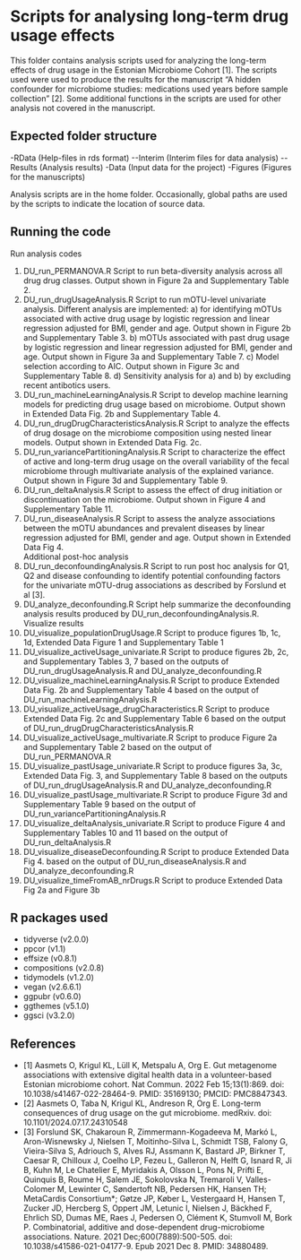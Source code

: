 # Scripts for analysing long-term drug usage effects

This folder contains analysis scripts used for analyzing the long-term effects of drug usage in the Estonian Microbiome Cohort [1]. The scripts used were used to produce the results for the manuscript “A hidden confounder for microbiome studies: medications used years before sample collection” [2]. Some additional functions in the scripts are used for other analysis not covered in the manuscript. 

## Expected folder structure

-RData (Help-files in rds format)
     --Interim (Interim files for data analysis)
    -- Results (Analysis results)
-Data (Input data for the project)
-Figures (Figures for the manuscripts)

Analysis scripts are in the home folder. Occasionally, global paths are used by the scripts to indicate the location of source data. 

## Running the code

Run analysis codes
1.	DU_run_PERMANOVA.R
Script to run beta-diversity analysis across all drug drug classes. Output shown in Figure 2a and Supplementary Table 2. 
2.	DU_run_drugUsageAnalysis.R
Script to run mOTU-level univariate analysis. Different analysis are implemented: a) for identifying mOTUs associated with active drug usage by logistic regression and linear regression adjusted for BMI, gender and age. Output shown in Figure 2b and Supplementary Table 3.  b) mOTUs associated with past drug usage by logistic regression and linear regression adjusted for BMI, gender and age. Output shown in Figure 3a and Supplementary Table 7.  c) Model selection according to AIC. Output shown in Figure 3c and Supplementary Table 8. d) Sensitivity analysis for a) and b) by excluding recent antibotics users. 
3.	DU_run_machineLearningAnalysis.R 
Script to develop machine learning models for predicting drug usage based on microbiome. Output shown in Extended Data Fig. 2b and Supplementary Table 4.   
4.	DU_run_drugDrugCharacteristicsAnalysis.R
Script to analyze the effects of drug dosage on the microbiome composition using nested linear models. Output shown in Extended Data Fig. 2c.
5.	DU_run_variancePartitioningAnalysis.R
Script to characterize the effect of active and long-term drug usage on the overall variability of the fecal microbiome through multivariate analysis of the explained variance. Output shown in Figure 3d and Supplementary Table 9. 
6.	DU_run_deltaAnalysis.R
Script to assess the effect of drug initiation or discontinuation on the microbiome. Output shown in Figure 4 and Supplementary Table 11.
7.	DU_run_diseaseAnalysis.R
Script to assess the analyze associations between the mOTU abundances and prevalent diseases by linear regression adjusted for BMI, gender and age. Output shown in Extended Data Fig 4.  
Additional post-hoc analysis
8.	DU_run_deconfoundingAnalysis.R
Script to run post hoc analysis for Q1, Q2 and disease confounding to identify potential confounding factors for the univariate mOTU-drug associations as described by Forslund et al [3]. 
9.	DU_analyze_deconfounding.R
Script help summarize the  deconfounding analysis results produced by  DU_run_deconfoundingAnalysis.R.
Visualize results
10.	DU_visualize_populationDrugUsage.R
Script to produce figures 1b, 1c, 1d, Extended Data Figure 1 and Supplementary Table 1
11.	DU_visualize_activeUsage_univariate.R
Script to produce figures 2b, 2c, and Supplementary Tables 3, 7 based on the outputs of DU_run_drugUsageAnalysis.R and DU_analyze_deconfounding.R
12.	DU_visualize_machineLearningAnalysis.R 
Script to produce Extended Data Fig. 2b and Supplementary Table 4 based on the output of DU_run_machineLearningAnalysis.R
13.	DU_visualize_activeUsage_drugCharacteristics.R
Script to produce Extended Data Fig. 2c and Supplementary Table 6 based on the output of DU_run_drugDrugCharacteristicsAnalysis.R
14.	DU_visualize_activeUsage_multivariate.R
Script to produce Figure 2a and Supplementary Table 2 based on the output of DU_run_PERMANOVA.R 
15.	DU_visualize_pastUsage_univariate.R
Script to produce figures 3a, 3c, Extended Data Fig. 3, and Supplementary Table 8 based on the outputs of DU_run_drugUsageAnalysis.R and DU_analyze_deconfounding.R
16.	DU_visualize_pastUsage_multivariate.R
Script to produce Figure 3d and Supplementary Table 9 based on the output of DU_run_variancePartitioningAnalysis.R
17.	DU_visualize_deltaAnalysis_univariate.R
Script to produce Figure 4 and Supplementary Tables 10 and 11 based on the output of DU_run_deltaAnalysis.R
18.	DU_visualize_diseaseDeconfounding.R
Script to produce Extended Data Fig 4. based on the output of DU_run_diseaseAnalysis.R and DU_analyze_deconfounding.R
19.	DU_visualize_timeFromAB_nrDrugs.R
Script to produce Extended Data Fig 2a and Figure 3b

## R packages used

* tidyverse (v2.0.0)
* ppcor (v1.1)
* effsize (v0.8.1)
* compositions (v2.0.8)
* tidymodels (v1.2.0)
* vegan (v2.6.6.1)
* ggpubr (v0.6.0)
* ggthemes (v5.1.0)
* ggsci (v3.2.0)

## References
* [1] Aasmets O, Krigul KL, Lüll K, Metspalu A, Org E. Gut metagenome associations with extensive digital health data in a volunteer-based Estonian microbiome cohort. Nat Commun. 2022 Feb 15;13(1):869. doi: 10.1038/s41467-022-28464-9. PMID: 35169130; PMCID: PMC8847343.
* [2] Aasmets O, Taba N, Krigul KL, Andreson R, Org E. Long-term consequences of drug usage on the gut microbiome. medRxiv. doi: 10.1101/2024.07.17.24310548 
* [3] Forslund SK, Chakaroun R, Zimmermann-Kogadeeva M, Markó L, Aron-Wisnewsky J, Nielsen T, Moitinho-Silva L, Schmidt TSB, Falony G, Vieira-Silva S, Adriouch S, Alves RJ, Assmann K, Bastard JP, Birkner T, Caesar R, Chilloux J, Coelho LP, Fezeu L, Galleron N, Helft G, Isnard R, Ji B, Kuhn M, Le Chatelier E, Myridakis A, Olsson L, Pons N, Prifti E, Quinquis B, Roume H, Salem JE, Sokolovska N, Tremaroli V, Valles-Colomer M, Lewinter C, Søndertoft NB, Pedersen HK, Hansen TH; MetaCardis Consortium*; Gøtze JP, Køber L, Vestergaard H, Hansen T, Zucker JD, Hercberg S, Oppert JM, Letunic I, Nielsen J, Bäckhed F, Ehrlich SD, Dumas ME, Raes J, Pedersen O, Clément K, Stumvoll M, Bork P. Combinatorial, additive and dose-dependent drug-microbiome associations. Nature. 2021 Dec;600(7889):500-505. doi: 10.1038/s41586-021-04177-9. Epub 2021 Dec 8. PMID: 34880489.



